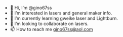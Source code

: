 - 👋 Hi, I’m @gino67ss
- 👀 I’m interested in lasers and general maker info.
- 🌱 I’m currently learning gweike laser and Lightburn.
- 💞️ I’m looking to collaborate on lasers.
- 📫 How to reach me gino67ss@aol.com

<!---
gino67ss/gino67ss is a ✨ special ✨ repository because its `README.md` (this file) appears on your GitHub profile.
You can click the Preview link to take a look at your changes.
--->
